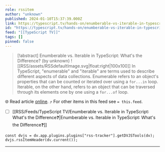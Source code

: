 ```yaml
---
role: rssitem
author: "unknown"
published: 2024-01-10T15:37:39.000Z
link: https://typescript.tv/hands-on/enumberable-vs-iterable-in-typescript-whats-the-difference/
id: "https://typescript.tv/hands-on/enumberable-vs-iterable-in-typescript-whats-the-difference/"
feed: "[[TypeScript TV]]"
tags: []
pinned: false
---
```


> [!abstract] Enumberable vs. Iterable in TypeScript: What's the Difference? (by unknown)
> ![[RSS/assets/RSSdefaultImage.svg|float:right|100x100]] In TypeScript, "enumerable" and "iterable" are terms used to describe different aspects of data collections. Enumerable refers to an object's properties that can be counted or iterated over using a `for...in` loop. Iterable, on the other hand, refers to an object that can be traversed through its elements one by one using a `for...of` loop.

🌐 Read article [online](https://typescript.tv/hands-on/enumberable-vs-iterable-in-typescript-whats-the-difference/). ⤴ For other items in this feed see `= this.feed`.

- [ ] [[RSS/Feeds/TypeScript TV/Enumberable vs․ Iterable in TypeScript꞉ What's the Difference❓|Enumberable vs․ Iterable in TypeScript꞉ What's the Difference❓]]

~~~dataviewjs
const dvjs = dv.app.plugins.plugins["rss-tracker"].getDVJSTools(dv);
dvjs.rssItemHeader(dv.current());
~~~

- - -
